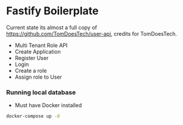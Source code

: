 # Fastify Boilerplate

Current state its almost a full copy of https://github.com/TomDoesTech/user-api, credits for TomDoesTech.

 - Multi Tenant Role API
 - Create Application
 - Register User
 - Login
 - Create a role
 - Assign role to User

### Running local database

- Must have Docker installed

```bash
docker-compose up -d
```